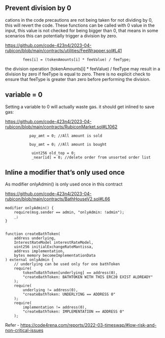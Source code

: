 ## Prevent division by 0

cations in the code precautions are not being taken for not dividing by 0, this will revert the code.
These functions can be called with 0 value in the input, this value is not checked for being bigger than 0, that means in some scenarios this can potentially trigger a division by zero. 


https://github.com/code-423n4/2023-04-rubicon/blob/main/contracts/utilities/FeeWrapper.sol#L41 

            fees[i] = (tokenAmounts[i] * feeValue) / feeType; 

 the division operation (tokenAmounts[i] * feeValue) / feeType may result in a division by zero if feeType is equal to zero. There is no explicit check to ensure that feeType is greater than zero before performing the division.


## variable = 0

Setting a variable to 0 will actually waste gas. it should get inlined to save gas:

https://github.com/code-423n4/2023-04-rubicon/blob/main/contracts/RubiconMarket.sol#L1062

               pay_amt = 0; //All amount is sold

               buy_amt = 0; //All amount is bought 

                uint256 old_top = 0;
                _near[id] = 0; //delete order from unsorted order list



## Inline a modifier that’s only used once 

As   modifier onlyAdmin()    is only used once in this contract 

https://github.com/code-423n4/2023-04-rubicon/blob/main/contracts/BathHouseV2.sol#L66 


    modifier onlyAdmin() {
        require(msg.sender == admin, "onlyAdmin: !admin");
        _;
    } 


    function createBathToken(
        address underlying,
        InterestRateModel interestRateModel,
        uint256 initialExchangeRateMantissa,
        address implementation,
        bytes memory becomeImplementationData
    ) external onlyAdmin {
        // underlying can be used only for one bathToken
        require(
            tokenToBathToken[underlying] == address(0),
            "createBathToken: BATHTOKEN WITH THIS ERC20 EXIST ALDREADY"
        );
        require(
            underlying != address(0),
            "createBathToken: UNDERLYING == ADDRESS 0"
        );
        require(
            implementation != address(0),
            "createBathToken: IMPLEMENTATION == ADDRESS 0"
        );


Refer - https://code4rena.com/reports/2022-03-timeswap/#low-risk-and-non-critical-issues 

